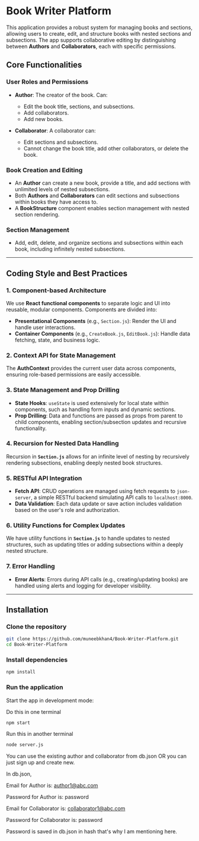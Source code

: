 # Book Writer Platform

This application provides a robust system for managing books and sections, allowing users to create, edit, and structure books with nested sections and subsections. The app supports collaborative editing by distinguishing between **Authors** and **Collaborators**, each with specific permissions.

## Core Functionalities

### User Roles and Permissions

- **Author**: The creator of the book. Can:

  - Edit the book title, sections, and subsections.
  - Add collaborators.
  - Add new books.

- **Collaborator**: A collaborator can:
  - Edit sections and subsections.
  - Cannot change the book title, add other collaborators, or delete the book.

### Book Creation and Editing

- An **Author** can create a new book, provide a title, and add sections with unlimited levels of nested subsections.
- Both **Authors** and **Collaborators** can edit sections and subsections within books they have access to.
- A **BookStructure** component enables section management with nested section rendering.

### Section Management

- Add, edit, delete, and organize sections and subsections within each book, including infinitely nested subsections.

---

## Coding Style and Best Practices

### 1. Component-based Architecture

We use **React functional components** to separate logic and UI into reusable, modular components. Components are divided into:

- **Presentational Components** (e.g., `Section.js`): Render the UI and handle user interactions.
- **Container Components** (e.g., `CreateBook.js`, `EditBook.js`): Handle data fetching, state, and business logic.

### 2. Context API for State Management

The **AuthContext** provides the current user data across components, ensuring role-based permissions are easily accessible.

### 3. State Management and Prop Drilling

- **State Hooks**: `useState` is used extensively for local state within components, such as handling form inputs and dynamic sections.
- **Prop Drilling**: Data and functions are passed as props from parent to child components, enabling section/subsection updates and recursive functionality.

### 4. Recursion for Nested Data Handling

Recursion in **`Section.js`** allows for an infinite level of nesting by recursively rendering subsections, enabling deeply nested book structures.

### 5. RESTful API Integration

- **Fetch API**: CRUD operations are managed using fetch requests to `json-server`, a simple RESTful backend simulating API calls to `localhost:8000`.
- **Data Validation**: Each data update or save action includes validation based on the user's role and authorization.

### 6. Utility Functions for Complex Updates

We have utility functions in **`Section.js`** to handle updates to nested structures, such as updating titles or adding subsections within a deeply nested structure.

### 7. Error Handling

- **Error Alerts**: Errors during API calls (e.g., creating/updating books) are handled using alerts and logging for developer visibility.

---

## Installation

### Clone the repository

```bash
git clone https://github.com/muneebkhan4/Book-Writer-Platform.git
cd Book-Writer-Platform
```

### Install dependencies

```bash
npm install
```

### Run the application

Start the app in development mode:

Do this in one terminal

```bash
npm start
```

Run this in another terminal

```bash
node server.js
```
You can use the existing author and collaborator from db.json OR you can just sign up and create new.

In db.json,

Email for Author is: author1@abc.com

Password for Author is: password

Email for Collaborator is: collaborator1@abc.com

Password for Collaborator is: password

Password is saved in db.json in hash that's why I am mentioning here.